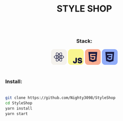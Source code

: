 <div align="center">

# STYLE SHOP

<br />
<br />

### Stack:

<img src="https://github.com/Nighty3098/DevIcons/blob/main/badges/badges_react.png?raw=true" height="50px" />
<img src="https://github.com/Nighty3098/DevIcons/blob/main/badges/badges_javascript.png?raw=true" height="50px" />
<img src="https://github.com/Nighty3098/DevIcons/blob/main/badges/badges_html.png?raw=true" height="50px" />
<img src="https://github.com/Nighty3098/DevIcons/blob/main/badges/badges_css.png?raw=true" height="50px" />
</div>
<br />

### Install:

```bash

git clone https://github.com/Nighty3098/StyleShop
cd StyleShop
yarn install
yarn start

```
